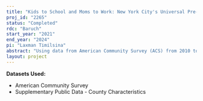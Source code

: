 ```yaml
---
title: "Kids to School and Moms to Work: New York City's Universal Pre-K Expansion and Mother's Employment"
proj_id: "2265"
status: "Completed"
rdc: "Baruch"
start_year: "2021"
end_year: "2024"
pi: "Laxman Timilsina"
abstract: "Using data from American Community Survey (ACS) from 2010 to 2017, this project examines the impact of New York City's expansion of universal pre-kindergarten (UPK) as of Fall of 2014 on the labor force participation of mothers with a Pre-K-eligible child.  Any child who turns 4 years old in a given year and residing in NYC for the past year is eligible for enrollment in UPK in September of the coming school year.  Comparing these mothers with other mothers whose youngest child is 1, 2 and 3 years old and with mothers living in adjacent counties in New York Metropolitan Area (NMA) to NYC, we estimate the program's impact on their labor force participation. We analyze potential heterogeneity in the effect on different sub-populations, given that the uptake of the program is more likely among socioeconomically-disadvantaged and single-mother households."
layout: project
---
```


**Datasets Used:**

  - American Community Survey 
  - Supplementary Public Data - County Characteristics 

